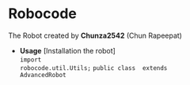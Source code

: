 # Robocode
The Robot created by <b>Chunza2542</b> (Chun Rapeepat)<br>
* <b>Usage</b> [Installation the robot]<br>
<code>import robocode.util.Utils;</code>
<code>public class <RoboName> extends AdvancedRobot</code>
